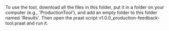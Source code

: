 To use the tool, download all the files in this folder, put it in a folder on your computer (e.g., 'ProductionTool'), and add an empty folder to this folder named 'Results'.
Then open the praat script v1.0.0_production-feedback-tool.praat and run it.
